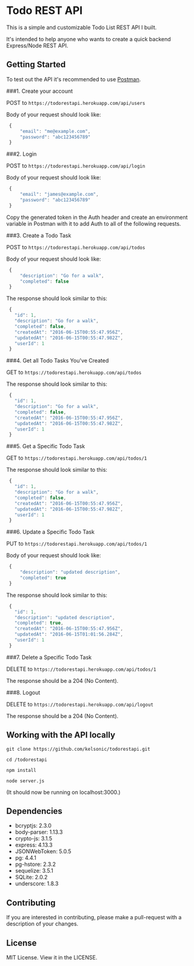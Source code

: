 # Todo REST API

This is a simple and customizable Todo List REST API I built. 

It's intended to help anyone who wants to create a quick backend Express/Node REST API.

## Getting Started

To test out the API it's recommended to use [Postman](https://chrome.google.com/webstore/detail/postman/fhbjgbiflinjbdggehcddcbncdddomop?hl=en).

###1. Create your account

   POST to `https://todorestapi.herokuapp.com/api/users`
   
   Body of your request should look like:
   ```javascript
    {
        "email": "me@example.com",
        "password": "abc123456789"
    }
   ```

###2. Login

   POST to `https://todorestapi.herokuapp.com/api/login`
   
   Body of your request should look like:
   ```javascript
    {
        "email": "james@example.com",
        "password": "abc123456789"
    }
   ```

   Copy the generated token in the Auth header and create an environment variable in Postman with it to add Auth to all of the following requests.

###3. Create a Todo Task
   
   POST to `https://todorestapi.herokuapp.com/api/todos`
   
   Body of your request should look like:
   ```javascript
    {
        "description": "Go for a walk",
        "completed": false
    }
   ```

   The response should look similar to this:

   ```javascript
    {
      "id": 1,
      "description": "Go for a walk",
      "completed": false,
      "createdAt": "2016-06-15T00:55:47.956Z",
      "updatedAt": "2016-06-15T00:55:47.982Z",
      "userId": 1
    }
   ```

###4. Get all Todo Tasks You've Created
   
   GET to `https://todorestapi.herokuapp.com/api/todos`

   The response should look similar to this:

   ```javascript
    {
      "id": 1,
      "description": "Go for a walk",
      "completed": false,
      "createdAt": "2016-06-15T00:55:47.956Z",
      "updatedAt": "2016-06-15T00:55:47.982Z",
      "userId": 1
    }
   ```

###5. Get a Specific Todo Task
   
   GET to `https://todorestapi.herokuapp.com/api/todos/1`

   The response should look similar to this:

   ```javascript
    {
      "id": 1,
      "description": "Go for a walk",
      "completed": false,
      "createdAt": "2016-06-15T00:55:47.956Z",
      "updatedAt": "2016-06-15T00:55:47.982Z",
      "userId": 1
    }
   ```

###6. Update a Specific Todo Task
   
   PUT to `https://todorestapi.herokuapp.com/api/todos/1`
   
   Body of your request should look like:

   ```javascript
    {
        "description": "updated description",
        "completed": true
    }
   ```

   The response should look similar to this:

   ```javascript
    {
      "id": 1,
      "description": "updated description",
      "completed": true,
      "createdAt": "2016-06-15T00:55:47.956Z",
      "updatedAt": "2016-06-15T01:01:56.284Z",
      "userId": 1
    }
   ```

###7. Delete a Specific Todo Task
   
   DELETE to `https://todorestapi.herokuapp.com/api/todos/1`

   The response should be a 204 (No Content).

###8. Logout
   
   DELETE to `https://todorestapi.herokuapp.com/api/logout`

   The response should be a 204 (No Content).


## Working with the API locally
```
git clone https://github.com/kelsonic/todorestapi.git

cd /todorestapi

npm install

node server.js
```

(It should now be running on localhost:3000.)

## Dependencies

+ bcryptjs: 2.3.0
+ body-parser: 1.13.3
+ crypto-js: 3.1.5
+ express: 4.13.3
+ JSONWebToken: 5.0.5
+ pg: 4.4.1
+ pg-hstore: 2.3.2
+ sequelize: 3.5.1
+ SQLite: 2.0.2
+ underscore: 1.8.3

## Contributing
If you are interested in contributing, please make a pull-request with a description of your changes.

## License
MIT License. View it in the LICENSE.